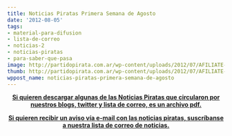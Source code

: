 ```yaml
---
title: Noticias Piratas Primera Semana de Agosto
date: '2012-08-05'
tags:
- material-para-difusion
- lista-de-correo
- noticias-2
- noticias-piratas
- para-saber-que-pasa
image: http://partidopirata.com.ar/wp-content/uploads/2012/07/AFILIATE-PPAR.png
thumb: http://partidopirata.com.ar/wp-content/uploads/2012/07/AFILIATE-PPAR-150x150.png
wppost_name: noticias-piratas-primera-semana-de-agosto
---
```


<p style="text-align: center;"><strong><a href="http://partidopirata.com.ar/wp-content/uploads/2012/08/noticiaspiratas1.pdf" target="_blank">Si quieren descargar algunas de las Noticias Piratas que circularon por nuestros blogs, twitter y lista de correo, es un archivo pdf.</a></strong></p>
<p style="text-align: center;"><strong><a href="http://lists.partidopirata.com.ar/listinfo.cgi/noticias-partidopirata.com.ar">Si quieren recibir un aviso vía e-mail con las noticias piratas, suscríbanse a nuestra lista de correo de noticias.</a></strong></p>
